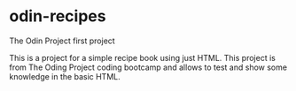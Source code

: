 # odin-recipes
The Odin Project first project

This is a project for a simple recipe book using just HTML.
This project is from The Oding Project coding bootcamp
and allows to test and show some knowledge in the basic HTML.